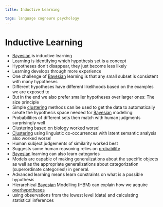 ```yaml
---
title: Inductive Learning

tags: language cogneuro psychology 
---
```


# Inductive Learning
- [Bayesian](Bayesian.md) is inductive learning
- Learning is identifying which hypothesis set is a concept
- Hypotheses don't disappear, they just become less likely
- Learning develops through more experience
- One challenge of [Bayesian](Bayesian.md) learning is that any small subset is consistent with many hypotheses
- Different hypotheses have different likelihoods based on the examples we are exposed to
- But in the end we also prefer smaller hypotheses over larger ones: The size principle
- Simple [clustering](Clustering.md) methods can be used to get the data to automatically create the hypothesis space needed for [Bayesian](Bayesian.md) modelling
- Probabilities of different sets then match with human judgments surprisingly well
- [Clustering](Clustering.md) based on biology worked worse!
- [Clustering](Clustering.md) using linguistic co-occurrences with latent semantic analysis also worked worse!
- Human subject judgements of similarity worked best
- Suggests some human reasoning relies on [probability](Probability.md)
- [Bayesian](Bayesian.md) learning can also learn categories
- Models are capable of making generalizations about the specific objects as well as the appropriate generalizations about categorization (superordinate categories!) in general.
- Advanced learning means learn constraints on what is a possible hypothesis
- Hierarchical [Bayesian](Bayesian.md) Modelling (HBM) can explain how we acquire [overhypotheses](Overhypotheses.md)
- using observations from the lowest level (data) and calculating statistical inferences


















